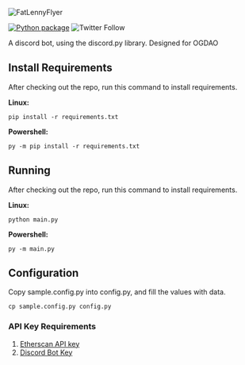 ![FatLennyFlyer](https://i.ibb.co/j8ZSmb7/Fat-Lenny-Banner.png)

[![Python package](https://github.com/EBOGDAO/FatLennyBot/actions/workflows/python-package.yml/badge.svg)](https://github.com/EBOGDAO/FatLennyBot/actions/workflows/python-package.yml)
![Twitter Follow](https://img.shields.io/twitter/follow/EBOGDAO?style=social)

A discord bot, using the discord.py library. Designed for OGDAO

## Install Requirements
After checking out the repo, run this command to install requirements.

**Linux:**

```pip install -r requirements.txt```

**Powershell:**

```py -m pip install -r requirements.txt```


## Running
After checking out the repo, run this command to install requirements.

**Linux:**

```python main.py```

**Powershell:**

```py -m main.py```

## Configuration
Copy sample.config.py into config.py, and fill the values with data.

```cp sample.config.py config.py```

### API Key Requirements
1. [Etherscan API key](https://etherscan.io/apis)
2. [Discord Bot Key](https://discord.com/developers/applications)
